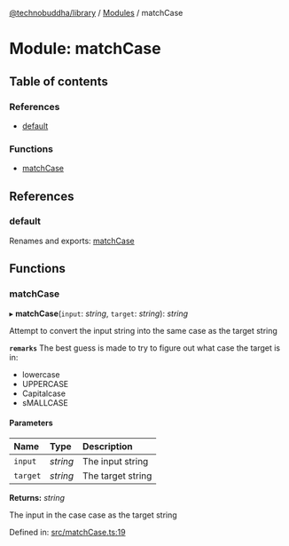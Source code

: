 [@technobuddha/library](../..) / [Modules](../Modules.md) / matchCase

# Module: matchCase

## Table of contents

### References

- [default](matchcase.md#default)

### Functions

- [matchCase](matchcase.md#matchcase)

## References

### default

Renames and exports: [matchCase](matchcase.md#matchcase)

## Functions

### matchCase

▸ **matchCase**(`input`: *string*, `target`: *string*): *string*

Attempt to convert the input string into the same case as the target string

**`remarks`** The best guess is made to try to figure out what case the target is in:
 * lowercase
 * UPPERCASE
 * Capitalcase
 * sMALLCASE

#### Parameters

| Name | Type | Description |
| :------ | :------ | :------ |
| `input` | *string* | The input string |
| `target` | *string* | The target string |

**Returns:** *string*

The input in the case case as the target string

Defined in: [src/matchCase.ts:19](../src/matchCase.ts#L19)
